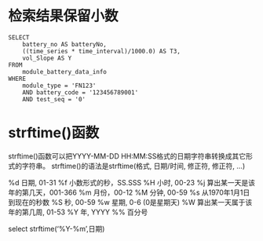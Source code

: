 # 检索结果保留小数

    SELECT
        battery_no AS batteryNo,
        ((time_series * time_interval)/1000.0) AS T3,
        vol_Slope AS Y
    FROM
        module_battery_data_info
    WHERE
        module_type = 'FN123'
        AND battery_code = '123456789001'
        AND test_seq = '0'

# strftime()函数
strftime()函数可以把YYYY-MM-DD HH:MM:SS格式的日期字符串转换成其它形式的字符串。
strftime()的语法是strftime(格式, 日期/时间, 修正符, 修正符, …)

%d 日期, 01-31
%f 小数形式的秒，SS.SSS
%H 小时, 00-23
%j 算出某一天是该年的第几天，001-366
%m 月份，00-12
%M 分钟, 00-59
%s 从1970年1月1日到现在的秒数
%S 秒, 00-59
%w 星期, 0-6 (0是星期天)
%W 算出某一天属于该年的第几周, 01-53
%Y 年, YYYY
%% 百分号

select strftime(‘%Y-%m’,日期)